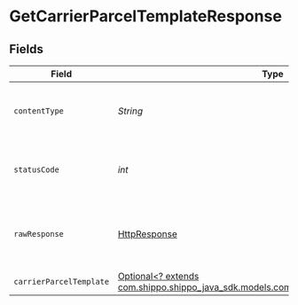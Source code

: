 # GetCarrierParcelTemplateResponse


## Fields

| Field                                                                                                                                      | Type                                                                                                                                       | Required                                                                                                                                   | Description                                                                                                                                |
| ------------------------------------------------------------------------------------------------------------------------------------------ | ------------------------------------------------------------------------------------------------------------------------------------------ | ------------------------------------------------------------------------------------------------------------------------------------------ | ------------------------------------------------------------------------------------------------------------------------------------------ |
| `contentType`                                                                                                                              | *String*                                                                                                                                   | :heavy_check_mark:                                                                                                                         | HTTP response content type for this operation                                                                                              |
| `statusCode`                                                                                                                               | *int*                                                                                                                                      | :heavy_check_mark:                                                                                                                         | HTTP response status code for this operation                                                                                               |
| `rawResponse`                                                                                                                              | [HttpResponse<InputStream>](https://docs.oracle.com/en/java/javase/11/docs/api/java.net.http/java/net/http/HttpResponse.html)              | :heavy_check_mark:                                                                                                                         | Raw HTTP response; suitable for custom response parsing                                                                                    |
| `carrierParcelTemplate`                                                                                                                    | [Optional<? extends com.shippo.shippo_java_sdk.models.components.CarrierParcelTemplate>](../../models/components/CarrierParcelTemplate.md) | :heavy_minus_sign:                                                                                                                         | N/A                                                                                                                                        |
